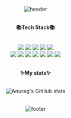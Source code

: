 <div align=center>
  
![header](https://capsule-render.vercel.app/api?type=Shark&&color=0:ff9a9e,100:fad0c4&height=220&text=welcome&fontAlignY=35&desc=Sujung's%20Github%20Profile&fontColor=ffffff&descAlign=60&descAlignY=47&descSize=20&fontSize=55)

  <br/>
<b>📚Tech Stack📚</b> <br/><br/>

<img src="https://img.shields.io/badge/Python-3766AB?style=flat-square&logo=Python&logoColor=white"/></a>
<img src="https://img.shields.io/badge/Java-FF7800?style=flat-square&logo=Java&logoColor=white"/></a>
<img src="https://img.shields.io/badge/C-2F8D46?style=flat-square&logo=c&logoColor=white"/></a>
<img src="https://img.shields.io/badge/Javascript-F7DF1E?style=flat-square&logo=Javascript&logoColor=white"/></a>
<img src="https://img.shields.io/badge/CSS-29B2FE?style=flat-square&logo=CSS3&logoColor=white"/></a>
<br/><img src="https://img.shields.io/badge/Mysql-CC2927?style=flat-square&logo=MySql&logoColor=white"/></a>
<img src="https://img.shields.io/badge/SpringBoot-6DB33F?style=flat-square&logo=spring&logoColor=white"/></a>
<img src="https://img.shields.io/badge/Node-67A4AC?style=flat-square&logo=ts-node&logoColor=white"/></a>
<img src="https://img.shields.io/badge/React-7FADF2?style=flat-square&logo=React&logoColor=white"/></a>
<img src="https://img.shields.io/badge/Git-FF4470?style=flat-square&logo=git&logoColor=white"/></a>
<img src="https://img.shields.io/badge/Jupyter-00A98F?style=flat-square&logo=Jupyter&logoColor=white"/></a>
<img src="https://img.shields.io/badge/Linux-9999FF?style=flat-square&logo=Linux&logoColor=white"/></a>
 

<br/>
<b>✨My stats✨</b> <br/><br/>

![Anurag's GitHub stats](https://github-readme-stats.vercel.app/api?username=shin-sj&show_icons=true&theme=aura_dark)
<br/><br/>

<!-- ![Top Langs](https://github-readme-stats.vercel.app/api/top-langs/?username=shin-sj&layout=compact&theme=tokyonight)
 -->

![footer](https://capsule-render.vercel.app/api?type=Shark&&color=0:ff9a9e,100:fad0c4&height=100&section=footer)

</div>


<!--
**shin-sj/shin-sj** is a ✨ _special_ ✨ repository because its `README.md` (this file) appears on your GitHub profile.

Here are some ideas to get you started:

- 🔭 I’m currently working on ...
- 🌱 I’m currently learning ...
- 👯 I’m looking to collaborate on ...
- 🤔 I’m looking for help with ...
- 💬 Ask me about ...
- 📫 How to reach me: ...
- 😄 Pronouns: ...
- ⚡ Fun fact: ...
-->
